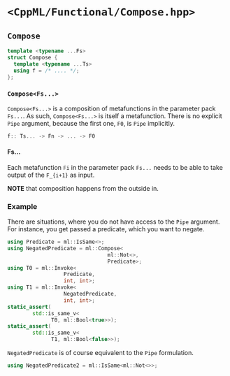 # `<CppML/Functional/Compose.hpp>`

## `Compose`

```c++
template <typename ...Fs>
struct Compose {
  template <typename ...Ts>
  using f = /* .... */;
};
```
### `Compose<Fs...>`

`Compose<Fs...>` is a composition of metafunctions in the parameter pack `Fs...`. As such, `Compose<Fs...>` is itself a metafunction. There is no explicit `Pipe` argument, because the first one, `F0`, is `Pipe` implicitly.

```c++
f:: Ts... -> Fn -> ... -> F0
```

#### Fs...

Each metafunction `Fi` in the parameter pack `Fs...` needs to be able to take output of the `F_{i+1}` as input.

**NOTE** that composition happens from the outside in.

### Example

There are situations, where you do not have access to the `Pipe` argument. For instance, you get passed a predicate, which you want to negate.

```c++
using Predicate = ml::IsSame<>;
using NegatedPredicate = ml::Compose<
                                ml::Not<>,
                                Predicate>;
using T0 = ml::Invoke<
                  Predicate,
                  int, int>;
using T1 = ml::Invoke<
                  NegatedPredicate,
                  int, int>;
static_assert(
        std::is_same_v<
              T0, ml::Bool<true>>);
static_assert(
        std::is_same_v<
              T1, ml::Bool<false>>);
```

`NegatedPredicate` is of course equivalent to the `Pipe` formulation.

```c++
using NegatedPredicate2 = ml::IsSame<ml::Not<>>;
```
